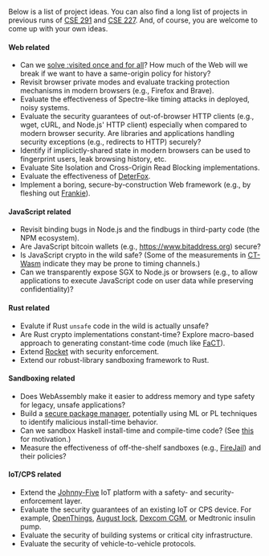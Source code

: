 Below is a list of project ideas.  You can also find a long list of projects in
previous runs of [CSE
291](https://cseweb.ucsd.edu/~dstefan/cse291-fall16/ideas/) and [CSE
227](https://cseweb.ucsd.edu/classes/sp17/cse227-a/projects.html).  And, of
course, you are welcome to come up with your own ideas.

#### Web related

- Can we [solve :visited once and for all](https://github.com/w3c/csswg-drafts/issues/3012)? How much of the Web will we break if we want to have a same-origin policy for history?
- Revisit browser private modes and evaluate tracking protection mechanisms in modern browsers (e.g., Firefox and Brave).
- Evaluate the effectiveness of Spectre-like timing attacks in deployed, noisy systems.
- Evaluate the security guarantees of out-of-browser HTTP clients (e.g., wget, cURL, and Node.js' HTTP client) especially when compared to modern browser security. Are libraries and applications handling security exceptions (e.g., redirects to HTTP) securely?
- Identify if implicictly-shared state in modern browsers can be used to fingerprint users, leak browsing history, etc.
- Evaluate Site Isolation and Cross-Origin Read Blocking implementations.
- Evaluate the effectiveness of [DeterFox](http://deterfox.com/).
- Implement a boring, secure-by-construction Web framework (e.g., by fleshing out [Frankie](https://github.com/PLSysSec/lio/blob/master/lio-http-server/examples/HelloFrankie.hs)).


#### JavaScript related

- Revisit binding bugs in Node.js and the findbugs in third-party code (the NPM ecosystem).
- Are JavaScript bitcoin wallets (e.g., <https://www.bitaddress.org>) secure?
- Is JavaScript crypto in the wild safe? (Some of the measurements in [CT-Wasm](https://arxiv.org/abs/1808.01348) indicate they may be prone to timing channels.)
- Can we transparently expose SGX to Node.js or browsers (e.g., to allow applications to execute JavaScript code on user data while preserving confidentiality)?

#### Rust related

- Evalute if Rust `unsafe` code in the wild is actually unsafe?
- Are Rust crypto implementations constant-time? Explore macro-based approach to generating constant-time code (much like [FaCT](https://cseweb.ucsd.edu/~dstefan/pubs/cauligi:2017:fact.pdf)).
- Extend [Rocket](https://rocket.rs/) with security enforcement.
- Extend our robust-library sandboxing framework to Rust.

#### Sandboxing related

- Does WebAssembly make it easier to address memory and type safety for legacy, unsafe applications?
- Build a [secure package manager](https://cseweb.ucsd.edu/~dstefan/pubs/brown:2017:spam.pdf), potentially using ML or PL techniques to identify malicious install-time behavior.
- Can we sandbox Haskell install-time and compile-time code? (See [this](https://github.com/haskell/cabal/issues/5303#issuecomment-386758646) for motivation.)
- Measure the effectiveness of off-the-shelf sandboxes (e.g., [FireJail](https://firejail.wordpress.com/)) and their policies?

#### IoT/CPS related

- Extend the [Johnny-Five](http://johnny-five.io/) IoT platform with a safety- and security-enforcement layer.
- Evaluate the security guarantees of an existing IoT or CPS device. For example, [OpenThings](https://openthings.io/), [August lock](https://august.com/), [Dexcom CGM](https://www.dexcom.com/), or Medtronic insulin pump.
- Evaluate the security of building systems or critical city infrastructure.
- Evaluate the security of vehicle-to-vehicle protocols.
